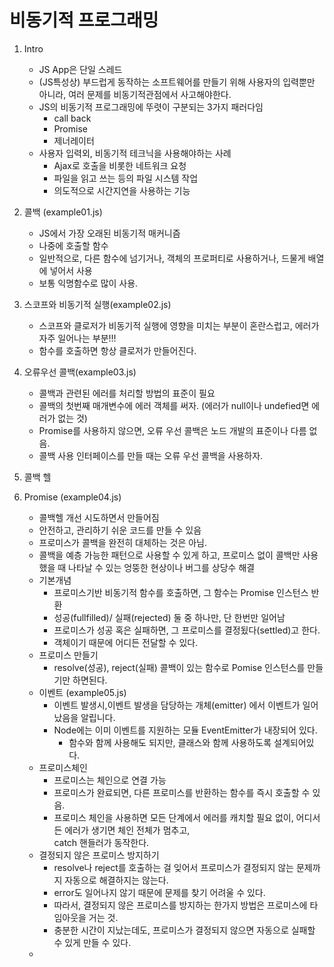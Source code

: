 # 비동기적 프로그래밍
1. Intro 
    - JS App은 단일 스레드
    - (JS특성상) 부드럽게 동작하는 소프트웨어를 만들기 위해 사용자의 입력뿐만 아니라, 여러 문제를 비동기적관점에서 사고해야한다.
    - JS의 비동기적 프로그래밍에 뚜렷이 구분되는 3가지 패러다임
        - call back
        - Promise
        - 제너레이터
    - 사용자 입력외, 비동기적 테크닉을 사용해야하는 사례
        - Ajax로 호출을 비롯한 네트워크 요청
        - 파일을 읽고 쓰는 등의 파일 시스템 작업
        - 의도적으로 시간지연을 사용하는 기능

2. 콜백 (example01.js)
    - JS에서 가장 오래된 비동기적 매커니즘
    - 나중에 호출할 함수
    - 일반적으로, 다른 함수에 넘기거나, 객체의 프로퍼티로 사용하거나, 드물게 배열에 넣어서 사용
    - 보통 익명함수로 많이 사용.

3. 스코프와 비동기적 실행(example02.js)
    - 스코프와 클로저가 비동기적 실행에 영향을 미치는 부분이 혼란스럽고, 에러가 자주 일어나는 부분!!!
    - 함수를 호출하면 항상 클로저가 만들어진다.

4. 오류우선 콜백(example03.js)
    - 콜백과 관련된 에러를 처리할 방법의 표준이 필요
    - 콜백의 첫번째 매개변수에 에러 객체를 써자. (에러가 null이나 undefied면 에러가 없는 것)
    - Promise를 사용하지 않으면, 오류 우선 콜백은 노드 개발의 표준이나 다름 없음.
    - 콜백 사용 인터페이스를 만들 때는 오류 우선 콜백을 사용하자.

5. 콜백 헬

6. Promise (example04.js)
    - 콜백헬 개선 시도하면서 만들어짐
    - 안전하고, 관리하기 쉬운 코드를 만들 수 있음
    - 프로미스가 콜백을 완전히 대체하는 것은 아님. 
    - 콜백을 예층 가능한 패턴으로 사용할 수 있게 하고, 프로미스 없이 콜백만 사용했을 때 나타날 수 있는 엉뚱한 현상이나 버그를 상당수 해결
    - 기본개념
        - 프로미스기반 비동기적 함수를 호출하면, 그 함수는 Promise 인스턴스 반환
        - 성공(fullfilled)/ 실패(rejected) 둘 중 하나만, 단 한번만 일어남
        - 프로미스가 성공 혹은 실패하면, 그 프로미스를 결정됬다(settled)고 한다.
        - 객체이기 때문에 어디든 전달할 수 있다.
    - 프로미스 만들기
        - resolve(성공), reject(실패) 콜백이 있는 함수로 Pomise 인스턴스를 만들기만 하면된다.
    - 이벤트 (example05.js)
        - 이벤트 발생시,이벤트 발생을 담당하는 개체(emitter) 에서 이벤트가 일어났음을 알립니다.
        - Node에는 이미 이벤트를 지원하는 모듈 EventEmitter가 내장되어 있다. 
            - 함수와 함께 사용해도 되지만, 클래스와 함께 사용하도록 설계되어있다.
    - 프로미스체인
        - 프로미스는 체인으로 연결 가능
        - 프로미스가 완료되면, 다른 프로미스를 반환하는 함수를 즉시 호출할 수 있음.
        - 프로미스 체인을 사용하면 모든 단계에서 에러를 캐치할 필요 없이, 어디서든 에러가 생기면 체인 전체가 멈추고,  
        catch 핸들러가 동작한다.
    - 결정되지 않은 프로미스 방지하기
        - resolve나 reject를 호출하는 걸 잊어서 프로미스가 결정되지 않는 문제까지 자동으로 해결하지는 않는다.
        - error도 일어나지 않기 때문에 문제를 찾기 어려울 수 있다.
        - 따라서, 결정되지 않은 프로미스를 방지하는 한가지 방법은 프로미스에 타임아웃을 거는 것.
        - 충분한 시간이 지났는데도, 프로미스가 결정되지 않으면 자동으로 실패할 수 있게 만들 수 있다.
    -
